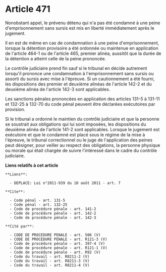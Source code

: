 # Article 471

Nonobstant appel, le prévenu détenu qui n'a pas été condamné à une peine d'emprisonnement sans sursis est mis en liberté
immédiatement après le jugement. 

Il en est de même en cas de condamnation à une peine d'emprisonnement, lorsque la détention provisoire a été ordonnée ou
maintenue en application de l'article 464-1 ou de l'article 465, premier alinéa, aussitôt que la durée de la détention a
atteint celle de la peine prononcée. 

Le contrôle judiciaire prend fin sauf si le tribunal en décide autrement lorsqu'il prononce une condamnation à
l'emprisonnement sans sursis ou assorti du sursis avec mise à l'épreuve. Si un cautionnement a été fourni, les dispositions
des premier et deuxième alinéas de l'article 142-2 et du deuxième alinéa de l'article 142-3 sont applicables. 

Les sanctions pénales prononcées en application des articles 131-5 à 131-11 et 132-25 à 132-70 du code pénal peuvent être
déclarées exécutoires par provision. 

Si le tribunal a ordonné le maintien du contrôle judiciaire et que la personne se soustrait aux obligations qui lui sont
imposées, les dispositions du deuxième alinéa de l'article 141-2 sont applicables. Lorsque le jugement est exécutoire et que
le condamné est placé sous le régime de la mise à l'épreuve,         le tribunal correctionnel ou le juge de l'application
des peines peut désigner, pour veiller au respect des obligations, la personne physique ou morale qui était chargée de suivre
l'intéressé dans le cadre du contrôle judiciaire.

**Liens relatifs à cet article**

	**Liens**:

	  - DEPLACE: Loi n°2011-939 du 10 août 2011 - art. 7

	**Cite**:

	  - Code pénal - art. 131-5
	  - Code pénal - art. 132-25
	  - Code de procédure pénale - art. 141-2
	  - Code de procédure pénale - art. 142-2
	  - Code de procédure pénale - art. 142-3

	**Cité par**:

	  - CODE DE PROCEDURE PENALE - art. 506 (V)
	  - CODE DE PROCEDURE PENALE - art. R121-3 (V)
	  - Code de procédure pénale - art. 397-4 (V)
	  - Code de procédure pénale - art. R121-1 (V)
	  - Code de procédure pénale - art. R92 (V)
	  - Code du travail - art. R8211-2 (V)
	  - Code du travail - art. R8211-3 (V)
	  - Code du travail - art. R8211-4 (V)
